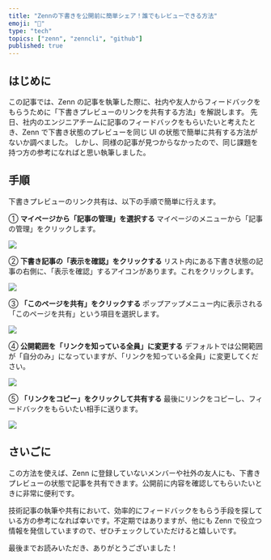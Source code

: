 ```yaml
---
title: "Zennの下書きを公開前に簡単シェア！誰でもレビューできる方法"
emoji: "🙌"
type: "tech"
topics: ["zenn", "zenncli", "github"]
published: true
---
```


## はじめに

この記事では、Zenn の記事を執筆した際に、社内や友人からフィードバックをもらうために「下書きプレビューのリンクを共有する方法」を解説します。
先日、社内のエンジニアチームに記事のフィードバックをもらいたいと考えたとき、Zenn で下書き状態のプレビューを同じ UI の状態で簡単に共有する方法がないか調べました。
しかし、同様の記事が見つからなかったので、同じ課題を持つ方の参考になればと思い執筆しました。

## 手順

下書きプレビューのリンク共有は、以下の手順で簡単に行えます。

① **マイページから「記事の管理」を選択する**
マイページのメニューから「記事の管理」をクリックします。

![](https://storage.googleapis.com/zenn-user-upload/b65bf0353f18-20241216.png)

② **下書き記事の「表示を確認」をクリックする**
リスト内にある下書き状態の記事の右側に、「表示を確認」するアイコンがあります。これをクリックします。

![](https://storage.googleapis.com/zenn-user-upload/753c68aa8946-20241216.png)

③ **「このページを共有」をクリックする**
ポップアップメニュー内に表示される「このページを共有」という項目を選択します。

![](https://storage.googleapis.com/zenn-user-upload/4b8231f27ba1-20241216.png)

④ **公開範囲を「リンクを知っている全員」に変更する**
デフォルトでは公開範囲が「自分のみ」になっていますが、「リンクを知っている全員」に変更してください。

![](https://storage.googleapis.com/zenn-user-upload/25b15e1b7cc0-20241216.png)

⑤ **「リンクをコピー」をクリックして共有する**
最後にリンクをコピーし、フィードバックをもらいたい相手に送ります。

![](https://storage.googleapis.com/zenn-user-upload/75d9768d3260-20241216.png)

## さいごに

この方法を使えば、Zenn に登録していないメンバーや社外の友人にも、下書きプレビューの状態で記事を共有できます。公開前に内容を確認してもらいたいときに非常に便利です。

技術記事の執筆や共有において、効率的にフィードバックをもらう手段を探している方の参考になれば幸いです。不定期ではありますが、他にも Zenn で役立つ情報を発信していますので、ぜひチェックしていただけると嬉しいです。

最後までお読みいただき、ありがとうございました！
